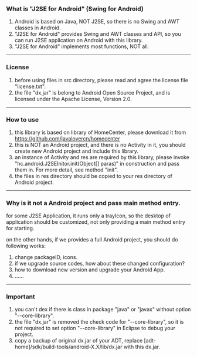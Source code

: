 ### What is "J2SE for Android" (Swing for Android)

1. Android is based on Java, NOT J2SE, so there is no Swing and AWT classes in Android.
2. "J2SE for Android" provides Swing and AWT classes and API, so you can run J2SE application on Android with this library.
3. "J2SE for Android" implements most functions, NOT all.

***
### License

1. before using files in src directory, please read and agree the license file "license.txt".
2. the file "dx.jar" is belong to Android Open Source Project, and is licensed under the Apache License, Version 2.0.

***
### How to use

1. this library is based on library of HomeCenter, please download it from https://github.com/javalovercn/homecenter
2. this is NOT an Android project, and there is no Activity in it, you should create new Android project and include this library.
3. an instance of Activity and res are required by this library, please invoke "hc.android.J2SEInitor.init(Object[] paras)" in construction and pass them in. For more detail, see method "init".
4. the files in res directory should be copied to your res directory of Android project.

***
### Why is it not a Android project and pass main method entry.

for some J2SE Application, it runs only a trayIcon, so the desktop of application should be customized, not only providing a main method entry for starting.

on the other hands, if we provides a full Android project, you should do following works:
1. change packageID, icons.
2. if we upgrade source codes, how about these changed configuration?
3. how to download new version and upgrade your Android App.
3. ......

***
### Important

1. you can't dex if there is class in package "java" or "javax" without option "--core-library".
2. the file "dx.jar" is removed the check code for "--core-library", so it is not required to set option "--core-library" in Eclipse to debug your project.
3. copy a backup of original dx.jar of your ADT, replace [adt-home]/sdk/build-tools/android-X.X/lib/dx.jar with this dx.jar.
